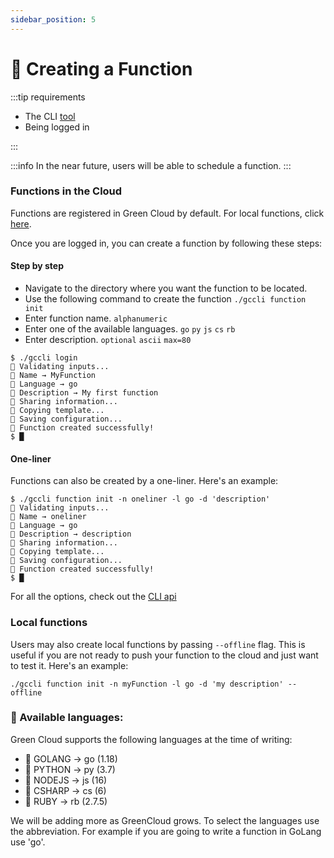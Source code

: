```yaml
---
sidebar_position: 5
---
```


# 🌱 Creating a Function

:::tip requirements

-   The CLI [tool](Installing%20the%20CLI)
-   Being logged in

:::

:::info
In the near future, users will be able to schedule a function.
:::

### Functions in the Cloud

Functions are registered in Green Cloud by default. For local functions, click [here](#local-functions).

Once you are logged in, you can create a function by following these steps:

#### Step by step

-   Navigate to the directory where you want the function to be located.
-   Use the following command to create the function `./gccli function init`
-   Enter function name. `alphanumeric`
-   Enter one of the available languages. `go` `py` `js` `cs` `rb`
-   Enter description. `optional` `ascii` `max=80`

<cliWindow>

```text {1,3,4,5}
$ ./gccli login
👷 Validating inputs...
🥼 Name → MyFunction
🔖 Language → go
👔 Description → My first function
📡 Sharing information...
📄 Copying template...
📝 Saving configuration...
🌱 Function created successfully!
$ █
```

</cliWindow>

#### One-liner

Functions can also be created by a one-liner. Here's an example:

<cliWindow>

```text {1}
$ ./gccli function init -n oneliner -l go -d 'description'
👷 Validating inputs...
🥼 Name → oneliner
🔖 Language → go
👔 Description → description
📡 Sharing information...
📄 Copying template...
📝 Saving configuration...
🌱 Function created successfully!
$ █
```

</cliWindow>

For all the options, check out the [CLI api](../../cli#function-init)

### Local functions

Users may also create local functions by passing `--offline` flag. This is useful if you are not ready to push your function to the cloud and just want to test it. Here's an example:

```
./gccli function init -n myFunction -l go -d 'my description' --offline
```

### 🔖 Available languages:

Green Cloud supports the following languages at the time of writing:

-   🔆 GOLANG → go (1.18)
-   🔆 PYTHON → py (3.7)
-   🔆 NODEJS → js (16)
-   🔆 CSHARP → cs (6)
-   🔆 RUBY → rb (2.7.5)

We will be adding more as GreenCloud grows. To select the languages use the abbreviation. For example if you are going to write a function in GoLang use 'go'.
